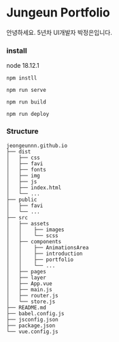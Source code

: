 # Jungeun Portfolio
안녕하세요. 
5년차 UI개발자 박정은입니다.

### install
node 18.12.1

```
npm instll

npm run serve

npm run build

npm run deploy
```

### Structure
    jeongeunnn.github.io
    ├── dist
    │   ├── css
    │   ├── favi
    │   ├── fonts
    │   ├── img
    │   ├── js
    │   ├── index.html
    │   └── ...
    ├── public
    │   ├── favi
    │   └── ...
    ├── src
    │   ├── assets
    │   │    ├── images
    │   │    └── scss
    │   ├── components
    │   │    ├── AnimationsArea
    │   │    ├── introduction
    │   │    ├── portfolio
    │   │    └── ...
    │   ├── pages
    │   ├── layer
    │   ├── App.vue
    │   ├── main.js
    │   ├── router.js
    │   └── store.js    
    ├── README.md
    ├── babel.config.js
    ├── jsconfig.json
    ├── package.json
    └── vue.config.js
